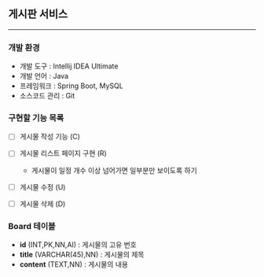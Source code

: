 ## 게시판 서비스

---

### 개발 환경
* 개발 도구 : Intellij IDEA Ultimate
* 개발 언어 : Java
* 프레임워크 : Spring Boot, MySQL
* 소스코드 관리 : Git


### 구현할 기능 목록

- [ ] 게시물 작성 기능 (C)
- [ ] 게시물 리스트 페이지 구현 (R)
    - 게시물이 일정 개수 이상 넘어가면 일부분만 보이도록 하기
- [ ] 게시물 수정 (U)
- [ ] 게시물 삭제 (D)


### Board 테이블
* **id** (INT,PK,NN,AI) : 게시물의 고유 번호
* **title** (VARCHAR(45),NN) : 게시물의 제목
* **content** (TEXT,NN) : 게시물의 내용
